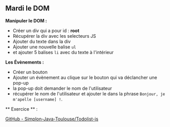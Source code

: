 ## Mardi le DOM

**Manipuler le DOM :**

- Créer un div qui a pour id : **root**
- Récupérer la div avec les selecteurs JS
- Ajouter du texte dans la div
- Ajouter une nouvelle balise `ul`
- et ajouter 5 balises `li` avec du texte à l'intérieur

**Les Évènements :**

- Créer un bouton
- Ajouter un évènement au clique sur le bouton qui va déclancher une pop-up
- la pop-up doit demander le nom de l'utilisateur
- récupérer le nom de l'utilisateur et ajouter le dans la phrase `Bonjour, je m'apelle [username] !`.

** Exercice ** :

[GitHub - Simplon-Java-Toulouse/Todolist-js](https://github.com/Simplon-Java-Toulouse/Todolist-js)